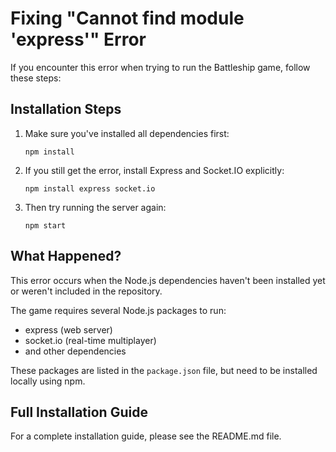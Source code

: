# Fixing "Cannot find module 'express'" Error

If you encounter this error when trying to run the Battleship game, follow these steps:

## Installation Steps

1. Make sure you've installed all dependencies first:
   ```
   npm install
   ```

2. If you still get the error, install Express and Socket.IO explicitly:
   ```
   npm install express socket.io
   ```

3. Then try running the server again:
   ```
   npm start
   ```

## What Happened?

This error occurs when the Node.js dependencies haven't been installed yet or weren't included in the repository.

The game requires several Node.js packages to run:
- express (web server)
- socket.io (real-time multiplayer)
- and other dependencies

These packages are listed in the `package.json` file, but need to be installed locally using npm.

## Full Installation Guide

For a complete installation guide, please see the README.md file. 
